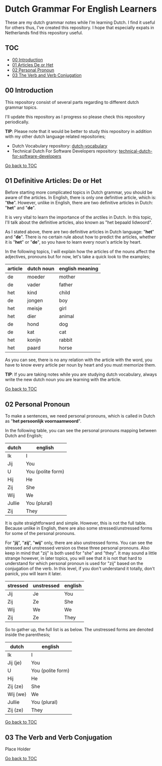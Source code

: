 Dutch Grammar For English Learners
==================================
These are my dutch grammar notes while I'm learning Dutch. I find it useful for others thus, I've created this repository. I hope that especially expats in Netherlands find this repository useful.

TOC
---
- [00 Introduction](#00-introduction)<br/>
- [01 Articles De or Het](#01-definitive-articles-de-or-het)<br/>
- [02 Personal Pronoun](#02-personal-pronoun)<br/>
- [03 The Verb and Verb Conjugation](#03-the-verb-and-verb-conjugation)<br/>

00 Introduction
---------------

This repository consist of several parts regarding to different dutch grammar topics. 

I'll update this repository as I progress so please check this repository periodically.

**TIP**: Please note that it would be better to study this repository in addition with my other dutch language related repositories;

- Dutch Vocabulary repository: [dutch-vocabulary](https://github.com/bzdgn/dutch-vocabulary/blob/master/README.md#toc)
- Technical Dutch For Software Developers repository: [technical-dutch-for-software-developers](https://github.com/bzdgn/technical-dutch-for-software-developers#toc)


[Go back to TOC](#toc)


01 Definitive Articles: De or Het
---------------------------------

Before starting more complicated topics in Dutch grammar, you should be aware of the articles. In English, there is only one definitive article, which is: "**the**". However, unlike in English, there are two definitive articles in Dutch: "**het**" and "**de**".

It is very vital to learn the importance of the arctiles in Dutch. In this topic, I'll talk about the definitive articles, also known as "het bepaald lidwoord".

As I stated above, there are two definitive articles in Dutch language: "**het**" and "**de**". There is no certain rule about how to predict the articles, whether it is "**het**" or "**de**", so you have to learn every noun's article by heart.

In the following topics, I will explain how the articles of the nouns affect the adjectives, pronouns but for now, let's take a quick look to the examples;

| article | dutch noun | english meaning |
| --- | --- | --- |
| de  | moeder | mother |
| de  | vader  | father |
| het | kind   | child  |
| de  | jongen | boy    |
| het | meisje | girl   |
| het | dier   | animal |
| de  | hond   | dog    |
| de  | kat    | cat    |
| het | konijn | rabbit |
| het | paard  | horse  |

As you can see, there is no any relation with the article with the word, you have to know every article per noun by heart and you must memorize them.

**TIP**: If you are taking notes while you are studying dutch vocabulary, always write the new dutch noun you are learning with the article.


[Go back to TOC](#toc)


02 Personal Pronoun
-------------------

To make a sentences, we need personal pronouns, which is called in Dutch as "**het persoonlijk voornaamwoord**".

In the following table, you can see the personal pronouns mapping between Dutch and English;

| dutch | english |
| ------ | ----------------- |
| Ik     | I                 |
| Jij    | You               |
| U      | You (polite form) |
| Hij    | He                |
| Zij    | She               |
| Wij    | We                |
| Jullie | You (plural)      |
| Zij    | They              |

It is quite straightforward and simple. However, this is not the full table. Because unlike in English, there are also some stressed/unstressed forms for some of the personal pronouns.

For "**jij**", "**zij**", "**wij**" only, there are also unstressed forms. You can see the stressed and unstressed version os these three personal pronouns. Also keep in mind that "zij" is both used for "she" and "they". It may sound a little strange however, in later topics, you will see that it is not that hard to understand for which personal pronoun is used for "zij" based on the conjugation of the verb. In this level, if you don't understand it totally, don't panick, you will learn it later.

| stressed | unstressed | english |
| ----| -- | ---- |
| Jij | Je | You  |
| Zij | Ze | She  |
| Wij | We | We   |
| Zij | Ze | They |

So to gather up, the full list is as below. The unstressed forms are denoted inside the parenthesis;

| dutch | english |
| -------- | ----------------- |
| Ik       | I                 |
| Jij (je) | You               |
| U        | You (polite form) |
| Hij      | He                |
| Zij (ze) | She               |
| Wij (we) | We                |
| Jullie   | You (plural)      |
| Zij (ze) | They              |


[Go back to TOC](#toc)


03 The Verb and Verb Conjugation
--------------------------------

Place Holder


[Go back to TOC](#toc)